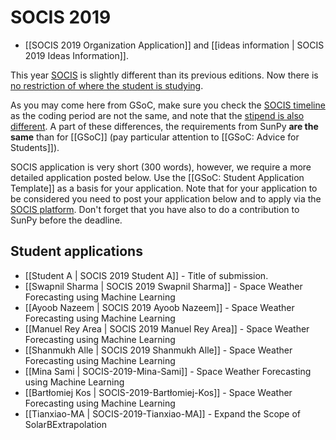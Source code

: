 # SOCIS 2019

* [[SOCIS 2019 Organization Application]] and [[ideas information | SOCIS 2019 Ideas Information]].

This year [SOCIS](https://socis.esa.int/) is slightly different than its previous editions. Now
there is [no restriction of where the student is studying](https://socis.esa.int/frequently-asked-questions/).

As you may come here from GSoC, make sure you check the [SOCIS
timeline](https://socis.esa.int/timeline/) as the coding period are not the same, and note that
the [stipend is also different](https://socis.esa.int/frequently-asked-questions/).
A part of these differences, the requirements from SunPy **are the same** than for [[GSoC]]
(pay particular attention to [[GSoC: Advice for Students]]).

SOCIS application is very short (300 words), however, we require a more detailed
application posted below. Use the [[GSoC: Student Application Template]] as a basis for your application. Note that for your application to be considered you need to post your application below and to apply via the [SOCIS platform](https://socis.esa.int/students/).
Don't forget that you have also to do a contribution to SunPy before the deadline.

## Student applications

* [[Student A | SOCIS 2019 Student A]] - Title of submission.
* [[Swapnil Sharma | SOCIS 2019 Swapnil Sharma]] - Space Weather Forecasting using Machine Learning
* [[Ayoob Nazeem | SOCIS 2019 Ayoob Nazeem]] - Space Weather Forecasting using Machine Learning
* [[Manuel Rey Area | SOCIS 2019 Manuel Rey Area]] - Space Weather Forecasting using Machine Learning
* [[Shanmukh Alle | SOCIS 2019 Shanmukh Alle]] - Space Weather Forecasting using Machine Learning
* [[Mina Sami | SOCIS-2019-Mina-Sami]] - Space Weather Forecasting using Machine Learning
* [[Bartłomiej Kos | SOCIS-2019-Bartłomiej-Kos]] - Space Weather Forecasting using Machine Learning
* [[Tianxiao-MA | SOCIS-2019-Tianxiao-MA]] - Expand the Scope of SolarBExtrapolation
